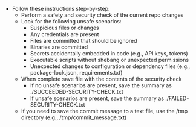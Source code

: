 - Follow these instructions step-by-step:
    - Perform a safety and security check of the current repo changes
    - Look for the following unsafe scenarios:
        - Suspicious files or changes
        - Any credentials are present
        - Files are committed that should be ignored
        - Binaries are committed
        - Secrets accidentally embedded in code (e.g., API keys, tokens)
        - Executable scripts without shebang or unexpected permissions
        - Unexpected changes to configuration or dependency files (e.g., package-lock.json, requirements.txt)
    - When complete save file with the contents of the security check 
        - If no unsafe scenarios are present, save the summary as ./SUCCEEDED-SECURITY-CHECK.txt
        - If unsafe scenarios are present, save the summary as ./FAILED-SECURITY-CHECK.txt
    - If you need to save the commit message to a text file, use the /tmp directory (e.g., /tmp/commit_message.txt)
